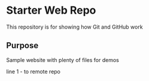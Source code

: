 # Starter Web Repo

This repository is for showing how Git and GitHub work

## Purpose

Sample website with plenty of files for demos

line 1 - to remote repo